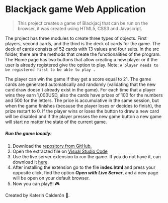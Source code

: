 # Blackjack game Web Application

> This project creates a game of Blackjacj that can be run on the browser, it was created using HTML5, CSS3 and Javascript.

The project has three modules to create three types of objects. First players, second cards, and the third is the deck of cards for the game. The deck of cards consists of 52 cards with 13 values and four suits.
In the src folder, there are the methods that create the functionalities of the program. The Home page has two buttons that allow creating a new player or if the user is already registered give the option to play.
Note: `A player needs to be registered first to be able to play .`


The player can win the game if they get a score equal to 21. The game cards are generated automatically and randomly (validating that the new card draw doesn't already exist in the game). For each time that a player wins they earn 1,000USD, also the cards have prizes of 100 for the numbers and 500 for the letters. The price is accumulative in the same session, but when the game finishes (because the player loses or decides to finish), the prize restart to 0. If the player wins or loses the button to draw a new card will be disabled and if the player presses the new game button a new game will start no matter the state of the current game.

##### Run the game locally:

1. Download the [repository from GitHub.](https://github.com/Katerinccc/Blackjack-Game-WebApp) 
2. Open the extracted file on [Visual Studio Code](https://code.visualstudio.com/)
3. Use the live server extension to run the game. If you do not have it, can download it [here](https://marketplace.visualstudio.com/items?itemName=ritwickdey.LiveServer).
4. After installing the extension go to the file **index.html** and press your opposite click, find the option ***Open with Live Server***, and a new page will be open on your default browser.
6. Now you can play!!! 🎮

Created by Katerin Calderón 💜.
